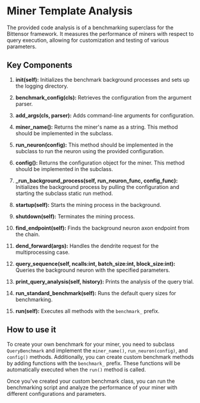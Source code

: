 # Miner Template Analysis 

The provided code analysis is of a benchmarking superclass for the Bittensor framework. It measures the performance of miners with respect to query execution, allowing for customization and testing of various parameters.

## Key Components

1. **__init__(self):** Initializes the benchmark background processes and sets up the logging directory.

2. **benchmark_config(cls):** Retrieves the configuration from the argument parser.

3. **add_args(cls, parser):** Adds command-line arguments for configuration.

4. **miner_name():** Returns the miner's name as a string. This method should be implemented in the subclass.

5. **run_neuron(config):** This method should be implemented in the subclass to run the neuron using the provided configuration.

6. **config():** Returns the configuration object for the miner. This method should be implemented in the subclass.

7. **_run_background_process(self, run_neuron_func, config_func):** Initializes the background process by pulling the configuration and starting the subclass static run method.

8. **startup(self):** Starts the mining process in the background.

9. **shutdown(self):** Terminates the mining process.

10. **find_endpoint(self):** Finds the background neuron axon endpoint from the chain.

11. **dend_forward(args):** Handles the dendrite request for the multiprocessing case.

12. **query_sequence(self, ncalls:int, batch_size:int, block_size:int):** Queries the background neuron with the specified parameters.

13. **print_query_analysis(self, history):** Prints the analysis of the query trial.

14. **run_standard_benchmark(self):** Runs the default query sizes for benchmarking.

15. **run(self):** Executes all methods with the `benchmark_` prefix.

## How to use it

To create your own benchmark for your miner, you need to subclass `QueryBenchmark` and implement the `miner_name()`, `run_neuron(config)`, and `config()` methods. Additionally, you can create custom benchmark methods by adding functions with the `benchmark_` prefix. These functions will be automatically executed when the `run()` method is called.

Once you've created your custom benchmark class, you can run the benchmarking script and analyze the performance of your miner with different configurations and parameters.
